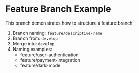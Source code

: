 # Feature Branch Example

This branch demonstrates how to structure a feature branch:

1. Branch naming: `feature/descriptive-name`
2. Branch from: `develop`
3. Merge into: `develop`
4. Naming examples:
   - feature/user-authentication
   - feature/payment-integration
   - feature/dark-mode 